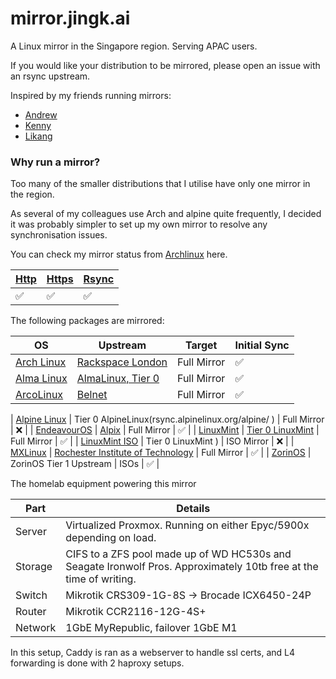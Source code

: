 
# mirror.jingk.ai

A Linux mirror in the Singapore region. Serving APAC users.

If you would like your distribution to be mirrored, please open an issue with an rsync upstream.

Inspired by my friends running mirrors:
- [Andrew](https://mirror.0x.sg) 
- [Kenny](https://mirror.aktkn.sg) 
- [Likang](https://mirror.kst.asia/)

### Why run a mirror?

Too many of the smaller distributions that I utilise have only one mirror in the region. 

As several of my colleagues use Arch and alpine quite frequently, I decided it was probably simpler to set up my own mirror to resolve any synchronisation issues.

You can check my mirror status from [Archlinux](https://archlinux.org/mirrors/jingk.ai/) here.

| [Http](http://mirror.jingk.ai)  | [Https](https://mirror.jingk.ai) | [Rsync](rsync://mirror.jingk.ai) |
| ------------- | ------------- | ------------- | 
| :white_check_mark:	 | :white_check_mark:	 | :white_check_mark: | 

The following packages are mirrored:

| OS  | Upstream |  Target  |   Initial Sync  | 
| ------------- | ------------- |  ------------- |  ------------- | 
| [Arch Linux](https://archlinux.org) | [Rackspace London](https://lon.mirror.rackspace.com/archlinux/) |  Full Mirror | ✅ |
| [Alma Linux](https://almalinux.org) | [AlmaLinux, Tier 0](https://rsync.repo.almalinux.org/almalinux/) | Full Mirror | ✅ | 
| [ArcoLinux](https://archolinux.com) | [Belnet](ftp://ftp.belnet.be ) | Full Mirror | ✅ | 

| [Alpine Linux](https://alpinelinux.org) | Tier 0 AlpineLinux(rsync.alpinelinux.org/alpine/ ) | Full Mirror | ❌ | 
| [EndeavourOS](https://endeavouros.com) | [Alpix](https://mirror.alpix.eu/endeavouros/) | Full Mirror | ✅ | 
| [LinuxMint](https://linuxmint.com) | [Tier 0 LinuxMint]([https://mirror.alpix.eu/endeavouros/](http://rsync-packages.linuxmint.com/)) | Full Mirror | ✅ | 
| [LinuxMint ISO](https://linuxmint.com) | Tier 0 LinuxMint ) | ISO Mirror | ❌ | 
| [MXLinux](https://mxlinux.org/) | [Rochester Institute of Technology](https://mirrors.rit.edu/mxlinux/) | Full Mirror | ✅ | 
| [ZorinOS](https://zorin.com/os/) | ZorinOS Tier 1 Upstream | ISOs | ✅ |

The homelab equipment powering this mirror

| Part  | Details | 
| ------------- | ------------- | 
| Server | Virtualized Proxmox. Running on either Epyc/5900x depending on load. | 
| Storage | CIFS to a ZFS pool made up of WD HC530s and Seagate Ironwolf Pros. Approximately 10tb free at the time of writing. | 
| Switch | Mikrotik CRS309-1G-8S -> Brocade ICX6450-24P | 
| Router | Mikrotik CCR2116-12G-4S+ | 
| Network | 1GbE MyRepublic, failover 1GbE M1 | 

In this setup, Caddy is ran as a webserver to handle ssl certs, and L4 forwarding is done with 2 haproxy setups.
